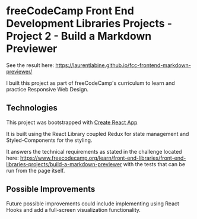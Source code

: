 # freeCodeCamp Front End Development Libraries Projects - Project 2 - Build a Markdown Previewer

See the result here: https://laurentlabine.github.io/fcc-frontend-markdown-previewer/

I built this project as part of freeCodeCamp's curriculum to learn and practice Responsive Web Design.

## Technologies

This project was bootstrapped with [Create React App](https://github.com/facebook/create-react-app)

It is built using the React Library coupled Redux for state management and Styled-Components for the styling.

It answers the technical requirements as stated in the challenge located here: https://www.freecodecamp.org/learn/front-end-libraries/front-end-libraries-projects/build-a-markdown-previewer with the tests that can be run from the page itself.

## Possible Improvements

Future possible improvements could include implementing using React Hooks and add a full-screen visualization functionality. 
